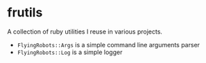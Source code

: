 # frutils
A collection of ruby utilities I reuse in various projects.

* `FlyingRobots::Args` is a simple command line arguments parser
* `FlyingRobots::Log` is a simple logger
